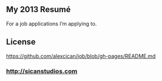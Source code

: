 ## My 2013 Resumé
For a job applications I’m applying to.

## License
https://github.com/alexcican/job/blob/gh-pages/README.md

### http://sicanstudios.com